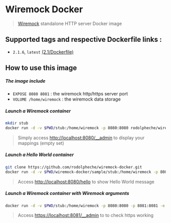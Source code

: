 # Wiremock Docker

> [Wiremock](http://wiremock.org) standalone HTTP server Docker image

## Supported tags and respective Dockerfile links :

- `2.1.6`, `latest` [(2.1/Dockerfile)](https://github.com/rodolpheche/wiremock-docker/blob/2.1.6/Dockerfile)

## How to use this image

##### The image include 

- `EXPOSE 8080 8081` : the wiremock http/https server port
- `VOLUME /home/wiremock` : the wiremock data storage

##### Launch a Wiremock container

```sh
mkdir stub
docker run -d -v $PWD/stub:/home/wiremock -p 8080:8080 rodolpheche/wiremock
```

> Simply access [http://localhost:8080/__admin](http://localhost:8080/__admin) to display your mappings (empty set)

##### Launch a Hello World container

```sh
git clone https://github.com/rodolpheche/wiremock-docker.git
docker run -d -v $PWD/wiremock-docker/sample/stub:/home/wiremock -p 8080:8080 rodolpheche/wiremock
```

> Access [http://localhost:8080/hello](http://localhost:8080/hello) to show Hello World message

##### Launch a Wiremock container with Wiremock arguments

```sh
docker run -d -v $PWD/stub:/home/wiremock -p 8080:8080 -p 8081:8081 -e WIREMOCK_ARGS="--verbose --https-port 8081" rodolpheche/wiremock
```

> Access [https://localhost:8081/__admin](https://localhost:8081/__admin) to to check https working
